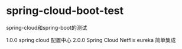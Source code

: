 # spring-cloud-boot-test
spring-cloud和spring-boot的测试

1.0.0 spring cloud 配置中心
2.0.0 Spring Cloud Netflix eureka 简单集成